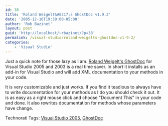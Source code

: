 ```yaml
---
id: 38
title: 'Roland Weigelt&#8217;s GhostDoc v1.9.2'
date: '2005-12-16T19:39:00-05:00'
author: 'Rob Bazinet'
layout: post
guid: 'http://localhost/~rbazinet/?p=38'
permalink: /visual-studio/roland-weigelts-ghostdoc-v1-9-2/
categories:
    - 'Visual Studio'
---
```


Just a quick note for those lazy as I am. [Roland Weigelt's GhostDoc](http://www.roland-weigelt.de/ghostdoc/) for Visual Studio 2005 and 2003 is a real time saver. In short it installs as an add-in for Visual Studio and will add XML documentation to your methods in your code.

It is very customizable and just works. If you find it teadious to always have to write documentation for your methods as I do you should check it out. It is as easy as a right mouse click and choose "Document This" in your code and done. It also rewrites documentation for methods whose parameters have change.

Technorati Tags: [Visual Studio 2005](http://technorati.com/tag/Visual%20Studio%202005), [GhostDoc](http://technorati.com/tag/GhostDoc)
